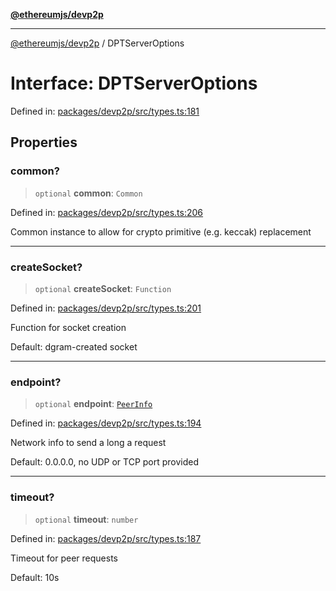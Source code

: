 [**@ethereumjs/devp2p**](../README.md)

***

[@ethereumjs/devp2p](../README.md) / DPTServerOptions

# Interface: DPTServerOptions

Defined in: [packages/devp2p/src/types.ts:181](https://github.com/Dargon789/ethereumjs-monorepo/blob/master/packages/devp2p/src/types.ts#L181)

## Properties

### common?

> `optional` **common**: `Common`

Defined in: [packages/devp2p/src/types.ts:206](https://github.com/Dargon789/ethereumjs-monorepo/blob/master/packages/devp2p/src/types.ts#L206)

Common instance to allow for crypto primitive (e.g. keccak) replacement

***

### createSocket?

> `optional` **createSocket**: `Function`

Defined in: [packages/devp2p/src/types.ts:201](https://github.com/Dargon789/ethereumjs-monorepo/blob/master/packages/devp2p/src/types.ts#L201)

Function for socket creation

Default: dgram-created socket

***

### endpoint?

> `optional` **endpoint**: [`PeerInfo`](PeerInfo.md)

Defined in: [packages/devp2p/src/types.ts:194](https://github.com/Dargon789/ethereumjs-monorepo/blob/master/packages/devp2p/src/types.ts#L194)

Network info to send a long a request

Default: 0.0.0.0, no UDP or TCP port provided

***

### timeout?

> `optional` **timeout**: `number`

Defined in: [packages/devp2p/src/types.ts:187](https://github.com/Dargon789/ethereumjs-monorepo/blob/master/packages/devp2p/src/types.ts#L187)

Timeout for peer requests

Default: 10s
